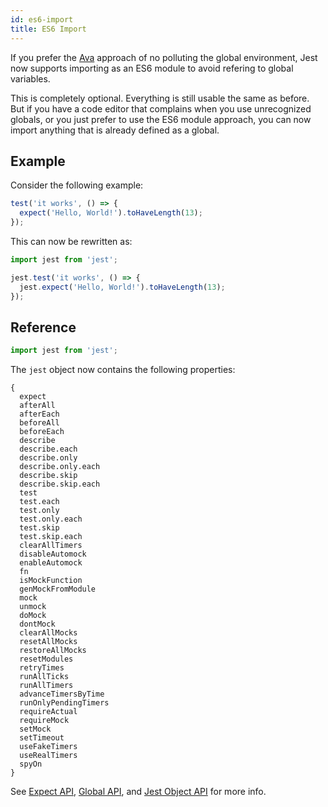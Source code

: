 ```yaml
---
id: es6-import
title: ES6 Import
---
```


If you prefer the [Ava](https://ava.li/) approach of no polluting the global environment, Jest now supports importing as an ES6 module to avoid refering to global variables.

This is completely optional. Everything is still usable the same as before. But if you have a code editor that complains when you use unrecognized globals, or you just prefer to use the ES6 module approach, you can now import anything that is already defined as a global.

## Example

Consider the following example:

```js
test('it works', () => {
  expect('Hello, World!').toHaveLength(13);
});
```

This can now be rewritten as:

```js
import jest from 'jest';

jest.test('it works', () => {
  jest.expect('Hello, World!').toHaveLength(13);
});
```

## Reference

```js
import jest from 'jest';
```

The `jest` object now contains the following properties:

```
{
  expect
  afterAll
  afterEach
  beforeAll
  beforeEach
  describe
  describe.each
  describe.only
  describe.only.each
  describe.skip
  describe.skip.each
  test
  test.each
  test.only
  test.only.each
  test.skip
  test.skip.each
  clearAllTimers
  disableAutomock
  enableAutomock
  fn
  isMockFunction
  genMockFromModule
  mock
  unmock
  doMock
  dontMock
  clearAllMocks
  resetAllMocks
  restoreAllMocks
  resetModules
  retryTimes
  runAllTicks
  runAllTimers
  advanceTimersByTime
  runOnlyPendingTimers
  requireActual
  requireMock
  setMock
  setTimeout
  useFakeTimers
  useRealTimers
  spyOn
}
```

See [Expect API](ExpectAPI.md), [Global API](GlobalAPI.md), and [Jest Object API](JestObjectAPI.md) for more info.
